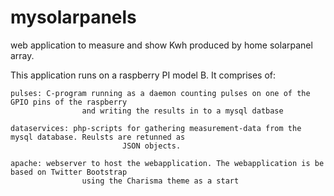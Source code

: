mysolarpanels
=============

web application to measure and show Kwh produced by home solarpanel array.

This application runs on a raspberry PI model B. It comprises of:

	pulses: C-program running as a daemon counting pulses on one of the GPIO pins of the raspberry 
					and writing the results in to a mysql datbase
	
	dataservices: php-scripts for gathering measurement-data from the mysql database. Reulsts are retunned as 
							 JSON objects.
	
	apache:	webserver to host the webapplication. The webapplication is be based on Twitter Bootstrap
					using the Charisma theme as a start
